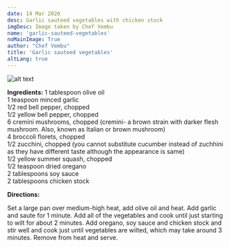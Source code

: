 ```yaml
---
date: 14 Mar 2020
desc: Garlic sauteed vegetables with chicken stock
imgDesc: Image taken by Chef Vembu
name: 'garlic-sauteed-vegetables'
noMainImage: True
author: "Chef Vembu"
title: 'Garlic sauteed vegetables'
altLang: true
---
```

<img src="/others/garlic-sauteed-vegetables/_thumbnail.png" alt="alt text" class="blogs_image">


**Ingredients:**
1 tablespoon olive oil  
1 teaspoon minced garlic  
1/2 red bell pepper, chopped  
1/2 yellow bell pepper, chopped  
6 cremini mushrooms, chopped (cremini- a brown strain with darker flesh mushroom. Also, known as Italian or brown mushroom)   
4 broccoli florets, chopped   
1/2 zucchini, chopped (you cannot substitute cucumber instead of zuchhini as they have different taste although the appearance is same)   
1/2 yellow summer squash, chopped   
1/2 teaspoon dried oregano   
2 tablespoons soy sauce   
2 tablespoons chicken stock  

**Directions:**

Set a large pan over medium-high heat, add olive oil and heat. Add garlic and saute for 1 minute. Add all of the vegetables and cook until just starting to wilt for about 2 minutes. Add oregano, soy sauce and chicken stock and stir well and cook just until vegetables are wilted, which may take around 3 minutes. Remove from heat and serve. 


<style>
/* table{
    border-collapse: collapse;
    border-spacing: 0;
    border:2px solid gray;
}

th{
    border:2px solid gray;
}

td{
    border:1px solid gray;
} */
</style>